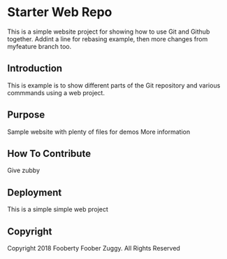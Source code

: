 # Starter Web Repo

This is a simple website project for showing how to use Git and Github together. Addint a line for rebasing example, then more changes from myfeature branch too.

## Introduction

This is example is to show different parts of the Git repository and various commmands using a web project.

## Purpose

Sample website with plenty of files for demos
More information

## How To Contribute

Give zubby

## Deployment

This is a simple simple web project

## Copyright

Copyright 2018 Fooberty Foober Zuggy. All Rights Reserved
